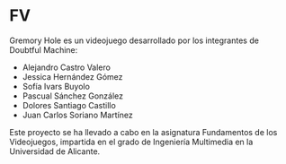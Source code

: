 # FV
Gremory Hole es un videojuego desarrollado por los integrantes de Doubtful Machine:
  - Alejandro Castro Valero
  - Jessica Hernández Gómez
  - Sofía Ivars Buyolo
  - Pascual Sánchez González
  - Dolores Santiago Castillo
  - Juan Carlos Soriano Martínez
  
  
Este proyecto se ha llevado a cabo en la asignatura Fundamentos de los Videojuegos, impartida en el grado de Ingeniería Multimedia en la Universidad de Alicante.
